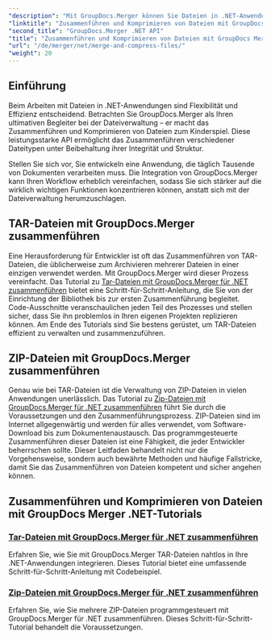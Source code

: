 ```yaml
---
"description": "Mit GroupDocs.Merger können Sie Dateien in .NET-Anwendungen einfach zusammenführen und komprimieren. Entdecken Sie Tutorials zum schrittweisen Zusammenführen von TAR- und ZIP-Dateien."
"linktitle": "Zusammenführen und Komprimieren von Dateien mit GroupDocs Merger .NET"
"second_title": "GroupDocs.Merger .NET API"
"title": "Zusammenführen und Komprimieren von Dateien mit GroupDocs Merger .NET"
"url": "/de/merger/net/merge-and-compress-files/"
"weight": 20
---
```


## Einführung

Beim Arbeiten mit Dateien in .NET-Anwendungen sind Flexibilität und Effizienz entscheidend. Betrachten Sie GroupDocs.Merger als Ihren ultimativen Begleiter bei der Dateiverwaltung – er macht das Zusammenführen und Komprimieren von Dateien zum Kinderspiel. Diese leistungsstarke API ermöglicht das Zusammenführen verschiedener Dateitypen unter Beibehaltung ihrer Integrität und Struktur.

Stellen Sie sich vor, Sie entwickeln eine Anwendung, die täglich Tausende von Dokumenten verarbeiten muss. Die Integration von GroupDocs.Merger kann Ihren Workflow erheblich vereinfachen, sodass Sie sich stärker auf die wirklich wichtigen Funktionen konzentrieren können, anstatt sich mit der Dateiverwaltung herumzuschlagen.

## TAR-Dateien mit GroupDocs.Merger zusammenführen

Eine Herausforderung für Entwickler ist oft das Zusammenführen von TAR-Dateien, die üblicherweise zum Archivieren mehrerer Dateien in einer einzigen verwendet werden. Mit GroupDocs.Merger wird dieser Prozess vereinfacht. Das Tutorial zu [Tar-Dateien mit GroupDocs.Merger für .NET zusammenführen](./merge-tar-files/) bietet eine Schritt-für-Schritt-Anleitung, die Sie von der Einrichtung der Bibliothek bis zur ersten Zusammenführung begleitet. Code-Ausschnitte veranschaulichen jeden Teil des Prozesses und stellen sicher, dass Sie ihn problemlos in Ihren eigenen Projekten replizieren können. Am Ende des Tutorials sind Sie bestens gerüstet, um TAR-Dateien effizient zu verwalten und zusammenzuführen.

## ZIP-Dateien mit GroupDocs.Merger zusammenführen

Genau wie bei TAR-Dateien ist die Verwaltung von ZIP-Dateien in vielen Anwendungen unerlässlich. Das Tutorial zu [Zip-Dateien mit GroupDocs.Merger für .NET zusammenführen](./merge-zip-files/) führt Sie durch die Voraussetzungen und den Zusammenführungsprozess. ZIP-Dateien sind im Internet allgegenwärtig und werden für alles verwendet, vom Software-Download bis zum Dokumentenaustausch. Das programmgesteuerte Zusammenführen dieser Dateien ist eine Fähigkeit, die jeder Entwickler beherrschen sollte. Dieser Leitfaden behandelt nicht nur die Vorgehensweise, sondern auch bewährte Methoden und häufige Fallstricke, damit Sie das Zusammenführen von Dateien kompetent und sicher angehen können.

## Zusammenführen und Komprimieren von Dateien mit GroupDocs Merger .NET-Tutorials
### [Tar-Dateien mit GroupDocs.Merger für .NET zusammenführen](./merge-tar-files/)
Erfahren Sie, wie Sie mit GroupDocs.Merger TAR-Dateien nahtlos in Ihre .NET-Anwendungen integrieren. Dieses Tutorial bietet eine umfassende Schritt-für-Schritt-Anleitung mit Codebeispiel.
### [Zip-Dateien mit GroupDocs.Merger für .NET zusammenführen](./merge-zip-files/)
Erfahren Sie, wie Sie mehrere ZIP-Dateien programmgesteuert mit GroupDocs.Merger für .NET zusammenführen. Dieses Schritt-für-Schritt-Tutorial behandelt die Voraussetzungen.